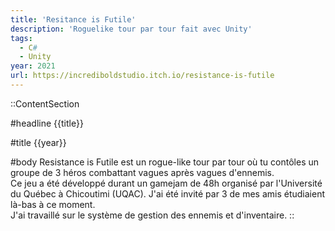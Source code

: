 ```yaml
---
title: 'Resitance is Futile'
description: 'Roguelike tour par tour fait avec Unity'
tags:
  - C#
  - Unity
year: 2021
url: https://incrediboldstudio.itch.io/resistance-is-futile
---
```


::ContentSection

#headline
{{title}}

#title
{{year}}

#body
Resistance is Futile est un rogue-like tour par tour où tu contôles un groupe de 3 héros combattant vagues après vagues d'ennemis.  
Ce jeu a été développé durant un gamejam de 48h organisé par l'Université du Québec à Chicoutimi (UQAC). J'ai été invité par 3 de mes amis étudiaient là-bas à ce moment.  
J'ai travaillé sur le système de gestion des ennemis et d'inventaire.
::
